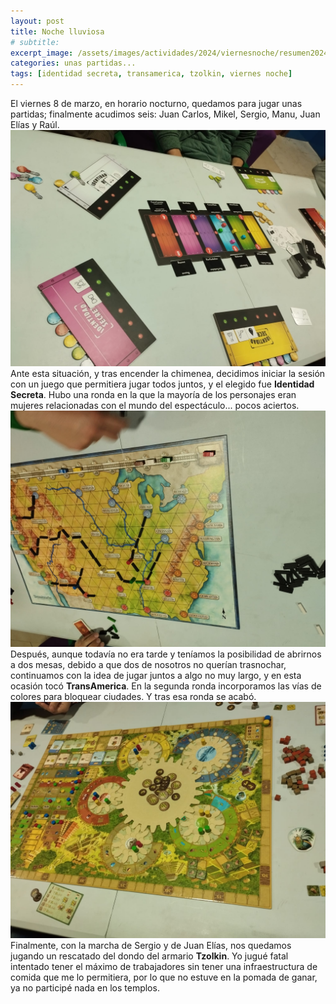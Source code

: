 ```yaml
---
layout: post
title: Noche lluviosa
# subtitle: 
excerpt_image: /assets/images/actividades/2024/viernesnoche/resumen20240308.png
categories: unas partidas...
tags: [identidad secreta, transamerica, tzolkin, viernes noche]
---
```

El viernes 8 de marzo, en horario nocturno, quedamos para jugar unas partidas; finalmente acudimos seis: Juan Carlos, Mikel, Sergio, Manu, Juan Elías y Raúl.
![banner](/assets/images/actividades/2024/viernesnoche/identidadsecreta20240308.jpg)
Ante esta situación, y tras encender la chimenea, decidimos iniciar la sesión con un juego que permitiera jugar todos juntos, y el elegido fue <b>Identidad Secreta</b>. Hubo una ronda en la que la mayoría de los personajes eran mujeres relacionadas con el mundo del espectáculo... pocos aciertos.
![banner](/assets/images/actividades/2024/viernesnoche/transamerica20240308.jpg)
Después, aunque todavía no era tarde y teníamos la posibilidad de abrirnos a dos mesas, debido a que dos de nosotros no querían trasnochar, continuamos con la idea de jugar juntos a algo no muy largo, y en esta ocasión tocó <b>TransAmerica</b>. En la segunda ronda incorporamos las vías de colores para bloquear ciudades. Y tras esa ronda se acabó.
![banner](/assets/images/actividades/2024/viernesnoche/tzolkin20240308.jpg)
Finalmente, con la marcha de Sergio y de Juan Elías, nos quedamos jugando un rescatado del dondo del armario <b>Tzolkin</b>. Yo jugué fatal intentado tener el máximo de trabajadores sin tener una infraestructura de comida que me lo permitiera, por lo que no estuve en la pomada de ganar, ya no participé nada en los templos. 
